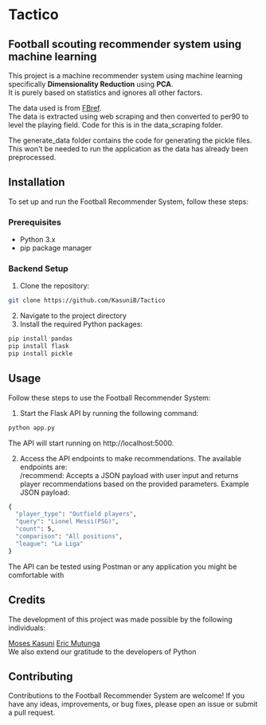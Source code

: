 # Tactico
## Football scouting recommender system using machine learning
This project is a machine recommender system using machine learning specifically **Dimensionality Reduction** using **PCA**.   
It is purely based on statistics and ignores all other factors.

The data used is from [FBref](https://fbref.com/en/).  
The data is extracted using web scraping and then converted to per90 to level the playing field. Code for this is in the data_scraping folder.  

The generate_data folder contains the code for generating the pickle files. This won't be needed to run the application as the data has already been preprocessed.

## Installation 
To set up and run the Football Recommender System, follow these steps:

### Prerequisites
- Python 3.x
- pip package manager

### Backend Setup

1. Clone the repository:

```bash
git clone https://github.com/KasuniB/Tactico
```
2. Navigate to the project directory  
3. Install the required Python packages:
```bash
pip install pandas  
pip install flask
pip install pickle
```
## Usage
Follow these steps to use the Football Recommender System:  

1. Start the Flask API by running the following command:
```bash
python app.py
```
The API will start running on http://localhost:5000.

2. Access the API endpoints to make recommendations. The available endpoints are:  
/recommend: Accepts a JSON payload with user input and returns player recommendations based on the provided parameters.
Example JSON payload:
```bash
{
  "player_type": "Outfield players",
  "query": "Lionel Messi(PSG)",
  "count": 5,
  "comparison": "All positions",
  "league": "La Liga"
}
```
The API can be tested using Postman or any application you might be comfortable with

## Credits
The development of this project was made possible by the following individuals:

[Moses Kasuni](https://github.com/KasuniB) 
[Eric Mutunga](https://github.com/Eric-MK)  
We also extend our gratitude to the developers of Python 

## Contributing
Contributions to the Football Recommender System are welcome! If you have any ideas, improvements, or bug fixes, please open an issue or submit a pull request.
